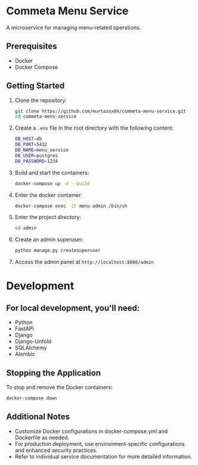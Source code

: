 # Commeta Menu Service

A microservice for managing menu-related operations.

## Prerequisites

- Docker
- Docker Compose

## Getting Started

1. Clone the repository:
   ```bash
   git clone https://github.com/murtazox04/commeta-menu-service.git
   cd commeta-menu-service
2. Create a `.env` file in the root directory with the following content:
   ```bash
   DB_HOST=db
   DB_PORT=5432
   DB_NAME=menu_service
   DB_USER=postgres
   DB_PASSWORD=1234
   ```
3. Build and start the containers:
   ```bash
   docker-compose up -d --build
   ```
4. Enter the docker container:
   ```bash
   docker-compose exec -it menu-admin /bin/sh
   ```
5. Enter the project directory:
   ```bash
   cd admin
   ```
6. Create an admin superuser:
   ```bash
   python manage.py createsuperuser
   ```
5. Access the admin panel at `http://localhost:8000/admin`

# Development

## For local development, you'll need:
- Python
- FastAPI
- Django
- Django-Unfold
- SQLAlchemy
- Alembic

## Stopping the Application
To stop and remove the Docker containers:

   ```bash
   docker-compose down
   ```

## Additional Notes

- Customize Docker configurations in docker-compose.yml and Dockerfile as needed.
- For production deployment, use environment-specific configurations and enhanced security practices.
- Refer to individual service documentation for more detailed information.